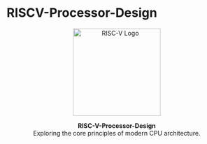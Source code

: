 # RISCV-Processor-Design

<p align="center">
  <a href="https://riscv.org/" target="_blank" rel="noopener">
    <img src="images/riscv-logo.png" alt="RISC-V Logo" width="200" />
  </a>
</p>

<p align="center">
  <strong>RISC-V-Processor-Design</strong><br>
  Exploring the core principles of modern CPU architecture.
</p>
